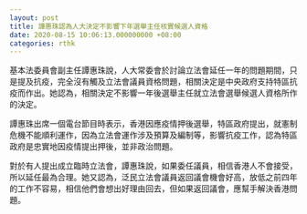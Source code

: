 ```yaml
---
layout: post
title: 譚惠珠認為人大決定不影響下年選舉主任核實候選人資格
date: 2020-08-15 10:06:13.000000000 +08:00
categories: rthk
---
```


基本法委員會副主任譚惠珠說，人大常委會於討論立法會延任一年的問題期間，只是提及抗疫，完全沒有觸及立法會議員資格問題，相關決定是中央政府支持特區抗疫而作出。她認為，相關決定不影響一年後選舉主任就立法會選舉候選人資格所作的決定。

譚惠珠出席一個電台節目時表示，香港因應疫情押後選舉，特區政府提出，就憲制危機不能順利運作，因為立法會運作涉及預算及編制等，影響抗疫工作，認為特區政府是忠實地因疫情提出押後，並非政治問題。

對於有人提出成立臨時立法會，譚惠珠說，如果委任議員，相信香港人不會接受，所以延任最為合理。她又認為，泛民立法會議員返回議會機會好高，放低之前四年的工作不容易，相信他們會想出好理由回去，但如果返回議會，應幫手解決香港問題。
